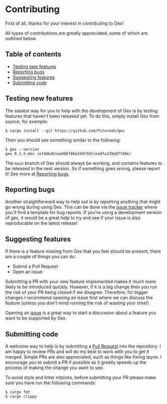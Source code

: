 # Contributing

First of all, thanks for your interest in contributing to Gex!

All types of contributions are greatly appreciated, some of which are outlined below.

## Table of contents

- [Testing new features](#testing-new-features)
- [Reporting bugs](#reporting-bugs)
- [Suggesting features](#suggesting-features)
- [Submitting code](#submitting-code)

## Testing new features

The easiest way for you to help with the development of Gex is by testing features that haven't been released yet. To do this, simply install Gex from source, for example:

```console
$ cargo install --git https://github.com/Piturnah/gex
```

Then you should see something similar to the following:

```console
$ gex --version
gex 0.3.5-dev (efd4bdb1ee986f80e349f58fceddfa239e077d0e)
```

The `main` branch of Gex should always be working, and contains features to be released in the next version. So if something goes wrong, please report it! See more at [Reporting bugs](#reporting-bugs).

## Reporting bugs

Another straightforward way to help out is by reporting anything that might go wrong during using Gex. This can be done via the [issue tracker](https://github.com/Piturnah/gex/issues) where you'll find a template for bug reports. If you're using a development version of gex, it would be a great help to try and see if your issue is also reproducable on the latest release!

## Suggesting features

If there is a feature missing from Gex that you feel should be present, there are a couple of things you can do.

- Submit a Pull Request
- Open an issue

Submitting a PR with your new feature implemented makes it much more likely to be introduced quickly. However, if it is a big change then you run the risk of your PR being closed if we disagree. Therefore, for bigger changes I recommend opening an issue first where we can discuss the feature (unless you don't mind running the risk of wasting your time!).

Opening an [issue](https://github.com/Piturnah/gex/issues) is a great way to start a discussion about a feature you want to be supported by Gex.

## Submitting code

A welcome way to help is by submitting a [Pull Request](https://github.com/Piturnah/gex/pulls) into the repository. I am happy to review PRs and will do my best to work with you to get it merged. Simple PRs are also appreciated, such as things like fixiing tpyos. I encourage you to submit a PR if possible as it greatly speeds up the process of making the change you want to see.

To avoid style and linter nitpicks, before submitting your PR please make sure you have run the following commands:

```console
$ cargo fmt
$ cargo clippy
```
